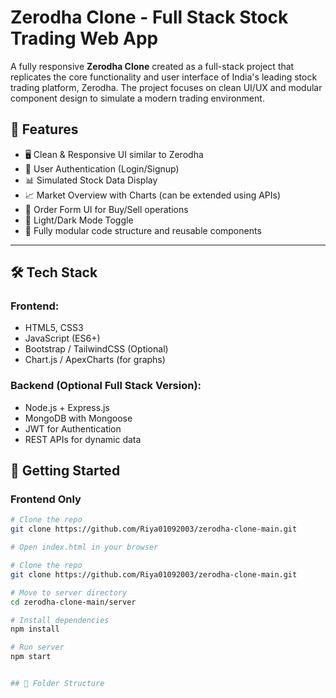 # Zerodha Clone - Full Stack Stock Trading Web App

A fully responsive **Zerodha Clone** created as a full-stack project that replicates the core functionality and user interface of India's leading stock trading platform, Zerodha. The project focuses on clean UI/UX and modular component design to simulate a modern trading environment.

## 📌 Features

- 🖥️ Clean & Responsive UI similar to Zerodha
- 🔐 User Authentication (Login/Signup)
- 📊 Simulated Stock Data Display
- 📈 Market Overview with Charts (can be extended using APIs)
- 🧾 Order Form UI for Buy/Sell operations
- 🌙 Light/Dark Mode Toggle
- 🧠 Fully modular code structure and reusable components

---

## 🛠️ Tech Stack

### Frontend:
- HTML5, CSS3
- JavaScript (ES6+)
- Bootstrap / TailwindCSS (Optional)
- Chart.js / ApexCharts (for graphs)

### Backend (Optional Full Stack Version):
- Node.js + Express.js
- MongoDB with Mongoose
- JWT for Authentication
- REST APIs for dynamic data


## 🚀 Getting Started

### Frontend Only

```bash
# Clone the repo
git clone https://github.com/Riya01092003/zerodha-clone-main.git

# Open index.html in your browser

# Clone the repo
git clone https://github.com/Riya01092003/zerodha-clone-main.git

# Move to server directory
cd zerodha-clone-main/server

# Install dependencies
npm install

# Run server
npm start


## 📂 Folder Structure

